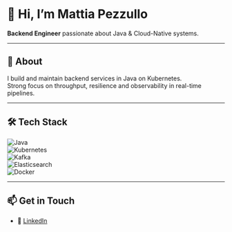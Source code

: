 # 👋 Hi, I’m Mattia Pezzullo

**Backend Engineer** passionate about Java & Cloud-Native systems.

---

## 📝 About

I build and maintain backend services in Java on Kubernetes.  
Strong focus on throughput, resilience and observability in real-time pipelines.

---

## 🛠️ Tech Stack

![Java](https://img.shields.io/badge/Java-brightgreen)  
![Kubernetes](https://img.shields.io/badge/K8s-MicroK8s-blue)  
![Kafka](https://img.shields.io/badge/Kafka-%E2%89%A520%20k%20EPS-orange)  
![Elasticsearch](https://img.shields.io/badge/Elastic-7.x-yellow)  
![Docker](https://img.shields.io/badge/Docker-container-blue)  

---

## 📫 Get in Touch

- 🔗 [LinkedIn](https://www.linkedin.com/in/mattia-pezzullo/)  
